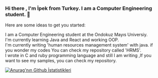 ### Hi there , I'm İpek from Turkey. I am a Computer Engineering student. 👋

Here are some ideas to get you started:
 
I am a Computer Engineering student at the Ondokuz Mayıs Universiy.              
I'm currently learning Java and React and working OOP.                    
I'm currently writing 'human resources management system' with java. if you wonder my codes You can check my repository called 'HRMS'.                     
I wrote in C and ruby programming language and still I am writing ,If you want to see my samples, you can check my repository.

[![Anurag'nın Github İstatistikleri](https://github-readme-stats.vercel.app/api?username=ipekozbay)](https://github.com/anuraghazra/github-readme-stats)
